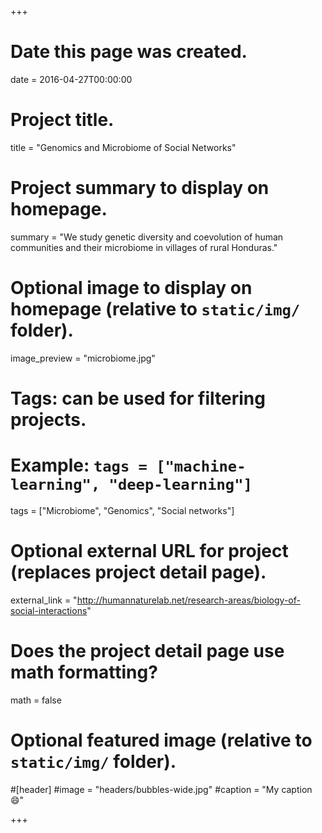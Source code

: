 +++
# Date this page was created.
date = 2016-04-27T00:00:00

# Project title.
title = "Genomics and Microbiome of Social Networks"

# Project summary to display on homepage.
summary = "We study genetic diversity and coevolution of human communities and their microbiome in villages of rural Honduras."

# Optional image to display on homepage (relative to `static/img/` folder).
image_preview = "microbiome.jpg"

# Tags: can be used for filtering projects.
# Example: `tags = ["machine-learning", "deep-learning"]`
tags = ["Microbiome", "Genomics", "Social networks"]

# Optional external URL for project (replaces project detail page).
external_link = "http://humannaturelab.net/research-areas/biology-of-social-interactions"

# Does the project detail page use math formatting?
math = false

# Optional featured image (relative to `static/img/` folder).
#[header]
#image = "headers/bubbles-wide.jpg"
#caption = "My caption :smile:"

+++
